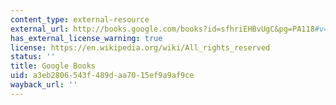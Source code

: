 ```yaml
---
content_type: external-resource
external_url: http://books.google.com/books?id=sfhriEHBvUgC&pg=PA118#v=onepage
has_external_license_warning: true
license: https://en.wikipedia.org/wiki/All_rights_reserved
status: ''
title: Google Books
uid: a3eb2806-543f-489d-aa70-15ef9a9af9ce
wayback_url: ''
---
```

